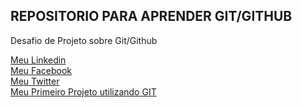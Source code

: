## REPOSITORIO PARA APRENDER GIT/GITHUB
Desafio de Projeto sobre Git/Github

[Meu Linkedin](https://www.linkedin.com/in/gustavolobo1/)</br>
[Meu Facebook](https://web.facebook.com/gustavo.lobo.75685)</br>
[Meu Twitter](https://twitter.com/GustavoLoboM95)</br>
[Meu Primeiro Projeto utilizando GIT](https://github.com/gustavolobo95/dio-desafio-github/tree/Projeto-Banco)

